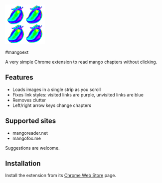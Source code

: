 ![icon](https://raw.githubusercontent.com/slikts/mangoext/master/src/icon128.png)

#mangoext

A very simple Chrome extension to read mango chapters without clicking.

## Features

 * Loads images in a single strip as you scroll
 * Fixes link styles: visited links are purple, unvisited links are blue
 * Removes clutter
 * Left/right arrow keys change chapters

## Supported sites

 * mangoreader.net
 * mangofox.me

Suggestions are welcome.

## Installation

Install the extension from its [Chrome Web Store](https://goo.gl/7kXexb) page.
